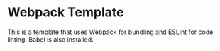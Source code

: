 # Webpack Template

This is a template that uses Webpack for bundling and ESLint for code linting. Babel is also installed.